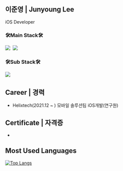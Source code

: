 ## 이준영 | Junyoung Lee
iOS Developer

### 🛠Main Stack🛠
<img src="https://img.shields.io/badge/Swift-FA7343?style=flat-square&logo=Swift&logoColor=white"></a>&nbsp;
<img src="https://img.shields.io/badge/ObjectiveC-A8B9CC?style=flat-square&logo=C&logoColor=white"></a>&nbsp;

### 🛠Sub Stack🛠
<img src="https://img.shields.io/badge/JavaScript-F7DF1E?style=flat-square&logo=JavaScript&logoColor=white"></a>&nbsp;

## Career | 경력
* Helixtech(2021.12 ~ ) 모바일 솔루션팀 iOS개발(연구원)

## Certificate | 자격증
* 

## Most Used Languages
[![Top Langs](https://github-readme-stats.vercel.app/api/top-langs/?username=junlight94)](https://github.com/anuraghazra/github-readme-stats)
